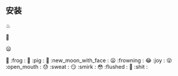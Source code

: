 ## 安装
♨

:frog:

:frowning:

🐸	:frog :
🐷	:pig :
🌚	:new_moon_with_face :
😦	:frowning :
😂	:joy :
😮	:open_mouth :
😓	:sweat :
😏	:smirk :
😳	:flushed :
💩	:shit :